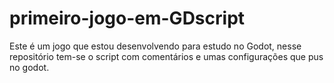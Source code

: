 # primeiro-jogo-em-GDscript
Este é um jogo que estou desenvolvendo para estudo no Godot, nesse repositório tem-se o script com comentários e umas configurações que pus no godot.
